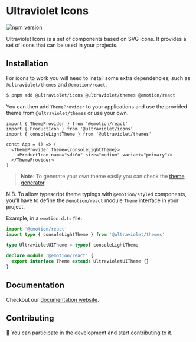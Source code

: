 # Ultraviolet Icons

[![npm version](https://badge.fury.io/js/%40ultraviolet%2Ficons.svg)](https://badge.fury.io/js/%40ultraviolet%2Ficons)

Ultraviolet Icons is a set of components based on SVG icons. It provides a set of icons that can be used in your projects.

## Installation

For icons to work you will need to install some extra dependencies, such as `@ultraviolet/themes` and `@emotion/react`.

```sh
$ pnpm add @ultraviolet/icons @ultraviolet/themes @emotion/react
```

You can then add `ThemeProvider` to your applications and use the provided theme from `@ultraviolet/themes` or use your own.

```tsx
import { ThemeProvider } from '@emotion/react'
import { ProductIcon } from '@ultraviolet/icons'
import { consoleLightTheme } from '@ultraviolet/themes'

const App = () => (
  <ThemeProvider theme={consoleLightTheme}>
    <ProductIcon name="sdkGo" size="medium" variant="primary"/>
  </ThemeProvider>
)
```

> **Note**:
> To generate your own theme easily you can check the [theme generator](https://storybook.ultraviolet.scaleway.com/?path=/docs/tools-theme-generator--docs).

N.B. To allow typescript theme typings with `@emotion/styled` components,
you'll have to define the `@emotion/react` module `Theme` interface in your project.

Example, in a `emotion.d.ts` file:

```ts
import '@emotion/react'
import type { consoleLightTheme } from '@ultraviolet/themes'

type UltravioletUITheme = typeof consoleLightTheme

declare module '@emotion/react' {
  export interface Theme extends UltravioletUITheme {}
}
```

## Documentation

Checkout our [documentation website](https://storybook.ultraviolet.scaleway.com/).

## Contributing

📝 You can participate in the development and [start contributing](/CONTRIBUTING.md) to it.
